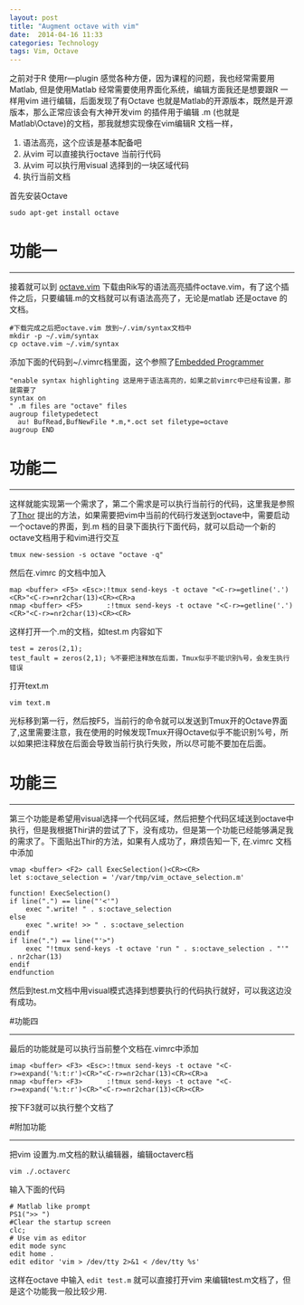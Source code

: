 ```yaml
---
layout: post
title: "Augment octave with vim"
date:  2014-04-16 11:33
categories: Technology
tags: Vim, Octave
---
```


之前对于R 使用r—plugin 感觉各种方便，因为课程的问题，我也经常需要用Matlab, 但是使用Matlab 经常需要使用界面化系统，编辑方面我还是想要跟R 一样用vim 进行编辑，后面发现了有Octave 也就是Matlab的开源版本，既然是开源版本，那么正常应该会有大神开发vim 的插件用于编辑 \.m (也就是Matlab\Octave)的文档，那我就想实现像在vim编辑R 文档一样，

1. 语法高亮，这个应该是基本配备吧
2. 从vim 可以直接执行octave 当前行代码
3. 从vim 可以执行用visual 选择到的一块区域代码
4. 执行当前文档

首先安装Octave 

```
sudo apt-get install octave
```

# 功能一

--------------------------------

接着就可以到 [octave.vim][octave.vim] 下载由Rik写的语法高亮插件octave.vim，有了这个插件之后，只要编辑.m的文档就可以有语法高亮了，无论是matlab 还是octave 的文档。

    #下载完成之后把octave.vim 放到~/.vim/syntax文档中
    mkdir -p ~/.vim/syntax
    cp octave.vim ~/.vim/syntax

添加下面的代码到~\/\.vimrc档里面，这个参照了[Embedded Programmer][Eoc]

    "enable syntax highlighting 这是用于语法高亮的，如果之前vimrc中已经有设置，那就需要了
    syntax on 
    " .m files are "octave" files
    augroup filetypedetect
      au! BufRead,BufNewFile *.m,*.oct set filetype=octave
    augroup END 


# 功能二

---------------------------------

这样就能实现第一个需求了，第二个需求是可以执行当前行的代码，这里我是参照了[Thor][Thor] 提出的方法，如果需要把vim中当前的代码行发送到octave中，需要启动一个octave的界面，到\.m 档的目录下面执行下面代码，就可以启动一个新的octave文档用于和vim进行交互

```
tmux new-session -s octave "octave -q"
```

然后在\.vimrc 的文档中加入

    map <buffer> <F5> <Esc>:!tmux send-keys -t octave "<C-r>=getline('.')<CR>"<C-r>=nr2char(13)<CR><CR>a
    nmap <buffer> <F5>      :!tmux send-keys -t octave "<C-r>=getline('.')<CR>"<C-r>=nr2char(13)<CR><CR>

这样打开一个\.m的文档，如test.m 内容如下

    test = zeros(2,1);
    test_fault = zeros(2,1); %不要把注释放在后面，Tmux似乎不能识别%号，会发生执行错误

打开text.m

    vim text.m

光标移到第一行，然后按F5，当前行的命令就可以发送到Tmux开的Octave界面了,这里需要注意，我在使用的时候发现Tmux开得Octave似乎不能识别%号，所以如果把注释放在后面会导致当前行执行失败，所以尽可能不要加在后面。

# 功能三

-----------------------------------------------

第三个功能是希望用visual选择一个代码区域，然后把整个代码区域送到octave中执行，但是我根据Thir讲的尝试了下，没有成功，但是第一个功能已经能够满足我的需求了。下面贴出Thir的方法，如果有人成功了，麻烦告知一下, 在\.vimrc 文档中添加

    vmap <buffer> <F2> call ExecSelection()<CR><CR>
    let s:octave_selection = '/var/tmp/vim_octave_selection.m'

    function! ExecSelection()
    if line(".") == line("'<'")
        exec ".write! " . s:octave_selection
    else
        exec ".write! >> " . s:octave_selection
    endif
    if line(".") == line("'>")
        exec "!tmux send-keys -t octave 'run " . s:octave_selection . "'" . nr2char(13)
    endif
    endfunction

然后到test.m文档中用visual模式选择到想要执行的代码执行就好，可以我这边没有成功。

#功能四

------------------------------------

最后的功能就是可以执行当前整个文档在\.vimrc中添加

    imap <buffer> <F3> <Esc>:!tmux send-keys -t octave "<C-r>=expand('%:t:r')<CR>"<C-r>=nr2char(13)<CR><CR>a
    nmap <buffer> <F3>      :!tmux send-keys -t octave "<C-r>=expand('%:t:r')<CR>"<C-r>=nr2char(13)<CR><CR>

按下F3就可以执行整个文档了

#附加功能

--------------------------------------
把vim 设置为\.m文档的默认编辑器，编辑octaverc档

    vim ./.octaverc

输入下面的代码

    # Matlab like prompt
    PS1(">> ")
    #Clear the startup screen
    clc;
    # Use vim as editor
    edit mode sync
    edit home .
    edit editor 'vim > /dev/tty 2>&1 < /dev/tty %s'

这样在octave 中输入 `edit test.m` 就可以直接打开vim 来编辑test.m文档了，但是这个功能我一般比较少用.

[octave.vim]: http://www.vim.org/scripts/script.php?script_id=3600 "Octave 语法插件"
[Eoc]: http://embeddedprogrammer.blogspot.tw/2013/01/augmenting-octave-with-vim.html
[Thor]: http://stackoverflow.com/questions/15241201/appending-a-line-at-the-end-of-a-file
